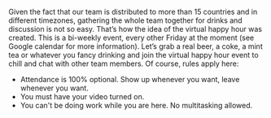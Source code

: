 Given the fact that our team is distributed to more than 15 countries and in different timezones, gathering the whole team together for drinks and discussion is not so easy. That’s how the idea of the virtual happy hour was created. This is a bi-weekly event, every other Friday at the moment (see Google calendar for more information). Let’s grab a real beer, a coke, a mint tea or whatever you fancy drinking and join the virtual happy hour event to chill and chat with other team members. Of course, rules apply here:
* Attendance is 100% optional. Show up whenever you want, leave whenever you want. 
* You must have your video turned on.
* You can't be doing work while you are here. No multitasking allowed.
